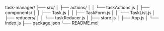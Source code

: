 task-manager/
├── src/
│   ├── actions/
│   │   └── taskActions.js
│   ├── components/
│   │   ├── Task.js
│   │   ├── TaskForm.js
│   │   └── TaskList.js
│   ├── reducers/
│   │   └── taskReducer.js
│   ├── store.js
│   ├── App.js
│   └── index.js
├── package.json
└── README.md
